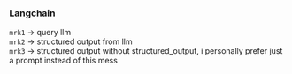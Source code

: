 ### Langchain

`mrk1` -> query llm  
`mrk2` -> structured output from llm  
`mrk3` -> structured output without structured_output, i personally prefer just
a prompt instead of this mess  

